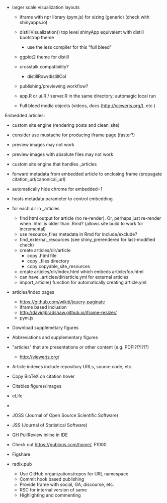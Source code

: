 
- larger scale visualization layouts
    - iframe with npr library (pym.js) for sizing (generic) (check with shinyapps.io)
    - distillVisualization() top level shinyApp equivalent with distill bootstrap theme 
       - use the less compiler for this
    "full bleed"
    - ggplot2 theme for distill
    - crosstalk compatibility?
        - distillRow/distillCol
    - publishing/previewing workflow?
    - app.R or ui.R / server.R in the same directory; automagic local run

    - Full bleed media objects (videos, docs (http://viewerjs.org/), etc.)

Embedded articles:

- custom site engine (rendering posts and clean_site)

- consider use mustache for producing iframe page (faster?)

- preview images may not work
- preview images with absolute files may not work

- custom site engine that handles _articles
- forward metadata from embedded article to enclosing frame
  (propagate citation_url/canonical_url)
- automatically hide chrome for embedded=1
- hosts metadata parameter to control embedding

- for each dir in _articles
   - find html output for article (no re-render). Or, perhaps just re-render
     when .html is older than .Rmd? (allows site build to work for incremental)
   - use resource_files metadata in Rmd for include/exclude?
   - find_external_resources (see shiny_prerendered for last-modified check)
   - create articles/dir/article
       - copy .html file
       - copy _files directory
       - copy copyable_site_resources
   - create articles/dir/index.html which embeds article/foo.html
   - can have _articles/dir/article.yml for external articles
   - import_article() function for automatically creating article.yml
   



- articles/index pages
    - https://github.com/wikiti/jquery-paginate
    - iframe based inclusion
    - http://davidjbradshaw.github.io/iframe-resizer/
    - pym.js


- Download supplemetary figures
- Abbreviations and supplementary figures
- "articles" that are presentations or other content (e.g. PDF!?!?!?!?)
    - http://viewerjs.org/
- Article indexes include repository URLs, source code, etc.
- Copy BibTeX on citation hover

- Citables figures/images

- eLife
- 

- JOSS (Journal of Open Source Scientific Software)
- JSS (Journal of Statistical Software)


- GH PullReview inline in IDE

- Check out https://publons.com/home/, F1000

- Figshare


- radix.pub
    - Use GitHub organizations/repos for URL namespace
    - Commit hook based publishing
    - Provide frame with social, GA, discourse, etc.
    - RSC for internal version of same
    - Highlighting and commenting
    
    
    
